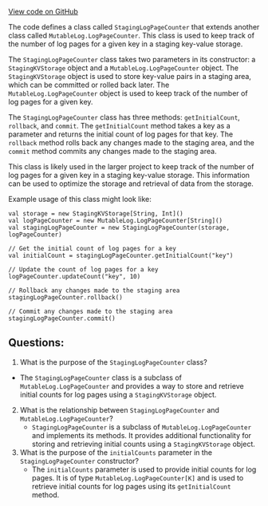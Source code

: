 [View code on GitHub](https://github.com/alephium/alephium/protocol/src/main/scala/org/alephium/protocol/vm/event/StagingLogPageCounter.scala)

The code defines a class called `StagingLogPageCounter` that extends another class called `MutableLog.LogPageCounter`. This class is used to keep track of the number of log pages for a given key in a staging key-value storage. 

The `StagingLogPageCounter` class takes two parameters in its constructor: a `StagingKVStorage` object and a `MutableLog.LogPageCounter` object. The `StagingKVStorage` object is used to store key-value pairs in a staging area, which can be committed or rolled back later. The `MutableLog.LogPageCounter` object is used to keep track of the number of log pages for a given key.

The `StagingLogPageCounter` class has three methods: `getInitialCount`, `rollback`, and `commit`. The `getInitialCount` method takes a key as a parameter and returns the initial count of log pages for that key. The `rollback` method rolls back any changes made to the staging area, and the `commit` method commits any changes made to the staging area.

This class is likely used in the larger project to keep track of the number of log pages for a given key in a staging key-value storage. This information can be used to optimize the storage and retrieval of data from the storage. 

Example usage of this class might look like:

```
val storage = new StagingKVStorage[String, Int]()
val logPageCounter = new MutableLog.LogPageCounter[String]()
val stagingLogPageCounter = new StagingLogPageCounter(storage, logPageCounter)

// Get the initial count of log pages for a key
val initialCount = stagingLogPageCounter.getInitialCount("key")

// Update the count of log pages for a key
logPageCounter.updateCount("key", 10)

// Rollback any changes made to the staging area
stagingLogPageCounter.rollback()

// Commit any changes made to the staging area
stagingLogPageCounter.commit()
```
## Questions: 
 1. What is the purpose of the `StagingLogPageCounter` class?
   - The `StagingLogPageCounter` class is a subclass of `MutableLog.LogPageCounter` and provides a way to store and retrieve initial counts for log pages using a `StagingKVStorage` object.
2. What is the relationship between `StagingLogPageCounter` and `MutableLog.LogPageCounter`?
   - `StagingLogPageCounter` is a subclass of `MutableLog.LogPageCounter` and implements its methods. It provides additional functionality for storing and retrieving initial counts using a `StagingKVStorage` object.
3. What is the purpose of the `initialCounts` parameter in the `StagingLogPageCounter` constructor?
   - The `initialCounts` parameter is used to provide initial counts for log pages. It is of type `MutableLog.LogPageCounter[K]` and is used to retrieve initial counts for log pages using its `getInitialCount` method.